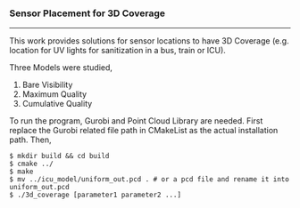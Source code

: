 ### Sensor Placement for 3D Coverage
---
This work provides solutions for sensor locations to have 3D Coverage (e.g. location for UV lights for sanitization in a bus, train or ICU). 

Three Models were studied,
1. Bare Visibility
2. Maximum Quality
3. Cumulative Quality

To run the program, Gurobi and Point Cloud Library are needed. First replace the Gurobi related file path in CMakeList as the actual installation path. Then,
```
$ mkdir build && cd build
$ cmake ../
$ make
$ mv ../icu_model/uniform_out.pcd . # or a pcd file and rename it into uniform_out.pcd
$ ./3d_coverage [parameter1 parameter2 ...] 
```

